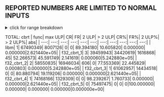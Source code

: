 ## REPORTED NUMBERS ARE LIMITED TO NORMAL INPUTS

<details markdown="1"><summary>click for range breakdown</summary>


running: minimal sanity check

checking: cbrt on [00800000,02000000] [1.175494e-38,9.403955e-38]
|           func|   max ULP|        CR|        FR|     2 ULP|   > 2 ULP|       CR%|       FR%|    2 ULP%|  > 2 ULP%|         abs|
|           ---:|      ---:|      ---:|      ---:|      ---:|      ---:|      ---:|      ---:|      ---:|      ---:|        ---:|
|           libm|         1|  22496783|   2669042|         0|         0| 89.394180| 10.605820|  0.000000|  0.000000|2.710505e-20|
|     f32_cbrt_1|         3|  13153315|  11473539|    538956|        15| 52.266576| 45.591746|  2.141619|  0.000060|8.131516e-20|
|     f32_cbrt_2|         2|  19516945|   5648678|       202|         0| 77.553369| 22.445829|  0.000803|  0.000000|5.421011e-20|
|     f32_cbrt_3|         1|  20354319|   4811506|         0|         0| 80.880794| 19.119206|  0.000000|  0.000000|2.710505e-20|
|     f32_cbrt_4|         1|  24722722|    443103|         0|         0| 98.239267|  1.760733|  0.000000|  0.000000|2.710505e-20|
|     f32_cbrt_5|         0|  25165825|         0|         0|         0|100.000000|  0.000000|  0.000000|  0.000000|0.000000e+00|

checking: cbrt on [7c800000,7e000000] [5.316912e+36,4.253530e+37]
|           func|   max ULP|        CR|        FR|     2 ULP|   > 2 ULP|       CR%|       FR%|    2 ULP%|  > 2 ULP%|         abs|
|           ---:|      ---:|      ---:|      ---:|      ---:|      ---:|      ---:|      ---:|      ---:|      ---:|        ---:|
|           libm|         1|  22496783|   2669042|         0|         0| 89.394180| 10.605820|  0.000000|  0.000000|2.621440e+05|
|     f32_cbrt_1|         3|  13153314|  11473540|    538956|        15| 52.266572| 45.591750|  2.141619|  0.000060|5.242880e+05|
|     f32_cbrt_2|         2|  19516945|   5648678|       202|         0| 77.553369| 22.445829|  0.000803|  0.000000|5.242880e+05|
|     f32_cbrt_3|         1|  20354319|   4811506|         0|         0| 80.880794| 19.119206|  0.000000|  0.000000|2.621440e+05|
|     f32_cbrt_4|         1|  24722722|    443103|         0|         0| 98.239267|  1.760733|  0.000000|  0.000000|2.621440e+05|
|     f32_cbrt_5|         0|  25165825|         0|         0|         0|100.000000|  0.000000|  0.000000|  0.000000|0.000000e+00|

checking: cbrt on [3e800000,40000000] [2.500000e-01,2.000000e+00]
|           func|   max ULP|        CR|        FR|     2 ULP|   > 2 ULP|       CR%|       FR%|    2 ULP%|  > 2 ULP%|         abs|
|           ---:|      ---:|      ---:|      ---:|      ---:|      ---:|      ---:|      ---:|      ---:|      ---:|        ---:|
|           libm|         1|  22496783|   2669042|         0|         0| 89.394180| 10.605820|  0.000000|  0.000000|1.192093e-07|
|     f32_cbrt_1|         3|  13153314|  11473540|    538956|        15| 52.266572| 45.591750|  2.141619|  0.000060|2.384186e-07|
|     f32_cbrt_2|         2|  19516945|   5648678|       202|         0| 77.553369| 22.445829|  0.000803|  0.000000|1.192093e-07|
|     f32_cbrt_3|         1|  20354319|   4811506|         0|         0| 80.880794| 19.119206|  0.000000|  0.000000|1.192093e-07|
|     f32_cbrt_4|         1|  24722722|    443103|         0|         0| 98.239267|  1.760733|  0.000000|  0.000000|1.192093e-07|
|     f32_cbrt_5|         0|  25165825|         0|         0|         0|100.000000|  0.000000|  0.000000|  0.000000|0.000000e+00|

</details>


TOTAL: cbrt
|           func|   max ULP|        CR|        FR|     2 ULP|   > 2 ULP|       CR%|       FR%|    2 ULP%|  > 2 ULP%|         abs|
|           ---:|      ---:|      ---:|      ---:|      ---:|      ---:|      ---:|      ---:|      ---:|      ---:|        ---:|
|           libm|         1|  67490349|   8007126|         0|         0| 89.394180| 10.605820|  0.000000|  0.000000|2.621440e+05|
|     f32_cbrt_1|         3|  39459943|  34420619|   1616868|        45| 52.266573| 45.591749|  2.141619|  0.000060|5.242880e+05|
|     f32_cbrt_2|         2|  58550835|  16946034|       606|         0| 77.553369| 22.445829|  0.000803|  0.000000|5.242880e+05|
|     f32_cbrt_3|         1|  61062957|  14434518|         0|         0| 80.880794| 19.119206|  0.000000|  0.000000|2.621440e+05|
|     f32_cbrt_4|         1|  74168166|   1329309|         0|         0| 98.239267|  1.760733|  0.000000|  0.000000|2.621440e+05|
|     f32_cbrt_5|         0|  75497475|         0|         0|         0|100.000000|  0.000000|  0.000000|  0.000000|0.000000e+00|
